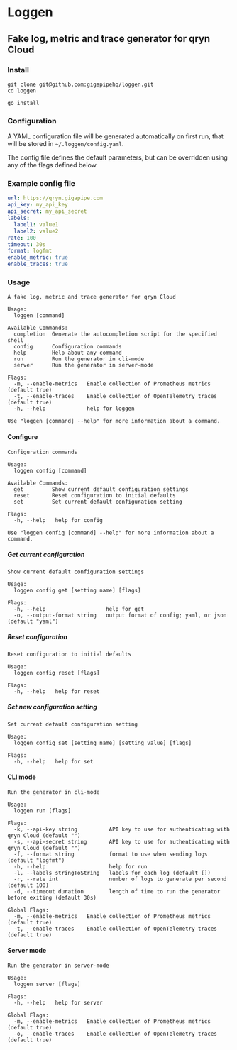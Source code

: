 # Loggen
## Fake log, metric and trace generator for qryn Cloud

### Install

```shell
git clone git@github.com:gigapipehq/loggen.git
cd loggen

go install
```

### Configuration

A YAML configuration file will be generated automatically
on first run, that will be stored in `~/.loggen/config.yaml`. 

The config file defines the default parameters, but can be 
overridden using any of the flags defined below. 

### Example config file

```yaml
url: https://qryn.gigapipe.com
api_key: my_api_key
api_secret: my_api_secret
labels: 
  label1: value1
  label2: value2
rate: 100
timeout: 30s
format: logfmt
enable_metric: true
enable_traces: true
```

### Usage
```shell
A fake log, metric and trace generator for qryn Cloud

Usage:
  loggen [command]

Available Commands:
  completion  Generate the autocompletion script for the specified shell
  config      Configuration commands
  help        Help about any command
  run         Run the generator in cli-mode
  server      Run the generator in server-mode

Flags:
  -m, --enable-metrics   Enable collection of Prometheus metrics (default true)
  -t, --enable-traces    Enable collection of OpenTelemetry traces (default true)
  -h, --help             help for loggen

Use "loggen [command] --help" for more information about a command.
```

#### Configure
```shell
Configuration commands

Usage:
  loggen config [command]

Available Commands:
  get         Show current default configuration settings
  reset       Reset configuration to initial defaults
  set         Set current default configuration setting

Flags:
  -h, --help   help for config

Use "loggen config [command] --help" for more information about a command.
```

##### Get current configuration
```shell
Show current default configuration settings

Usage:
  loggen config get [setting name] [flags]

Flags:
  -h, --help                   help for get
  -o, --output-format string   output format of config; yaml, or json (default "yaml")
```

##### Reset configuration
```shell
Reset configuration to initial defaults

Usage:
  loggen config reset [flags]

Flags:
  -h, --help   help for reset
```

##### Set new configuration setting
```shell
Set current default configuration setting

Usage:
  loggen config set [setting name] [setting value] [flags]

Flags:
  -h, --help   help for set
```

#### CLI mode
```shell
Run the generator in cli-mode

Usage:
  loggen run [flags]

Flags:
  -k, --api-key string          API key to use for authenticating with qryn Cloud (default "")
  -s, --api-secret string       API key to use for authenticating with qryn Cloud (default "")
  -f, --format string           format to use when sending logs (default "logfmt")
  -h, --help                    help for run
  -l, --labels stringToString   labels for each log (default [])
  -r, --rate int                number of logs to generate per second (default 100)
  -d, --timeout duration        length of time to run the generator before exiting (default 30s)

Global Flags:
  -m, --enable-metrics   Enable collection of Prometheus metrics (default true)
  -t, --enable-traces    Enable collection of OpenTelemetry traces (default true)
```

#### Server mode
```shell
Run the generator in server-mode

Usage:
  loggen server [flags]

Flags:
  -h, --help   help for server

Global Flags:
  -m, --enable-metrics   Enable collection of Prometheus metrics (default true)
  -o, --enable-traces    Enable collection of OpenTelemetry traces (default true)
```
